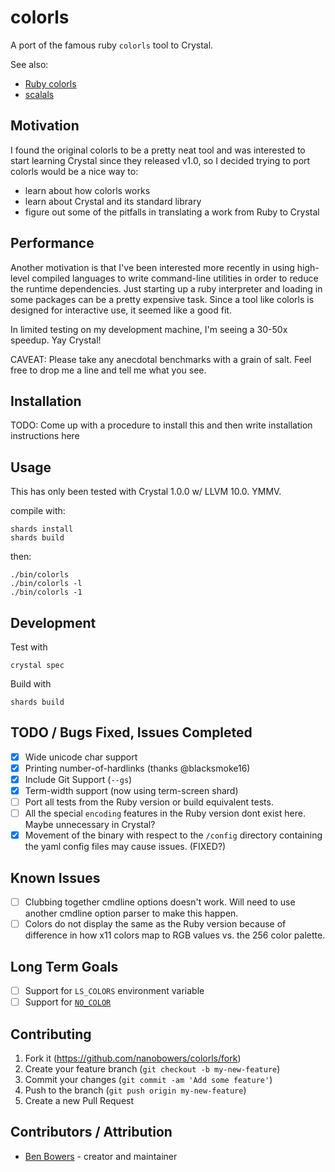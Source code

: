 # colorls

A port of the famous ruby `colorls` tool to Crystal.

See also: 
+ [Ruby colorls](https://github.com/athityakumar/colorls)
+ [scalals](https://github.com/avdv/scalals)

## Motivation

I found the original colorls to be a pretty neat tool and was interested to start learning Crystal since they released v1.0, so I decided trying to port colorls would be a nice way to:
+ learn about how colorls works
+ learn about Crystal and its standard library
+ figure out some of the pitfalls in translating a work from Ruby to Crystal

## Performance

Another motivation is that I've been interested more recently in using high-level compiled languages to write command-line utilities in order to reduce the runtime dependencies.  Just starting up a ruby interpreter and loading in some packages can be a pretty expensive task.  Since a tool like colorls is designed for interactive use, it seemed like a good fit.

In limited testing on my development machine, I'm seeing a 30-50x speedup.  Yay Crystal!

CAVEAT: Please take any anecdotal benchmarks with a grain of salt.  Feel free to drop me a line and tell me what you see.

## Installation

TODO: Come up with a procedure to install this and then write installation instructions here

## Usage

This has only been tested with Crystal 1.0.0 w/ LLVM 10.0.  YMMV.

compile with:
```
shards install
shards build
```

then:
```
./bin/colorls
./bin/colorls -l
./bin/colorls -1
```

## Development

Test with
```
crystal spec
```

Build with
```
shards build
```


## TODO / Bugs Fixed, Issues Completed
- [x] Wide unicode char support
- [x] Printing number-of-hardlinks (thanks @blacksmoke16)
- [x] Include Git Support (`--gs`)
- [X] Term-width support (now using term-screen shard)
- [ ] Port all tests from the Ruby version or build equivalent tests.
- [ ] All the special `encoding` features in the Ruby version dont exist here.  Maybe unnecessary in Crystal?
- [x] Movement of the binary with respect to the `/config` directory containing the yaml config files may cause issues. (FIXED?)

## Known Issues
- [ ] Clubbing together cmdline options doesn't work.  Will need to use another cmdline option parser to make this happen.
- [ ] Colors do not display the same as the Ruby version because of difference in how x11 colors map to RGB values vs. the 256 color palette.

## Long Term Goals
- [ ] Support for `LS_COLORS` environment variable
- [ ] Support for [`NO_COLOR`](https://no-color.org/)

## Contributing

1. Fork it (<https://github.com/nanobowers/colorls/fork>)
2. Create your feature branch (`git checkout -b my-new-feature`)
3. Commit your changes (`git commit -am 'Add some feature'`)
4. Push to the branch (`git push origin my-new-feature`)
5. Create a new Pull Request

## Contributors / Attribution
- [Ben Bowers](https://github.com/nanobowers) - creator and maintainer

